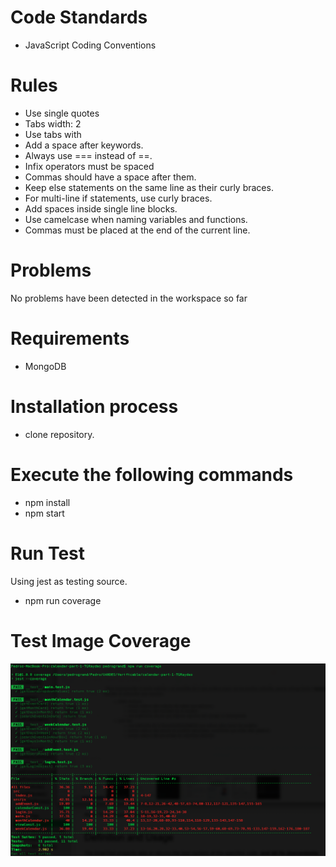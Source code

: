 # Code Standards
- JavaScript Coding Conventions

# Rules 
- Use single quotes
- Tabs width: 2
- Use tabs with
- Add a space after keywords.
- Always use === instead of ==.
- Infix operators must be spaced
- Commas should have a space after them.
- Keep else statements on the same line as their curly braces.
- For multi-line if statements, use curly braces.
- Add spaces inside single line blocks.
- Use camelcase when naming variables and functions.
- Commas must be placed at the end of the current line.

# Problems

No problems have been detected in the workspace so far

# Requirements

- MongoDB


# Installation process

- clone repository.


# Execute the following commands

- npm install
- npm start

# Run Test
Using jest as testing source.

- npm run coverage

# Test Image Coverage
![alt text](Test.png)

